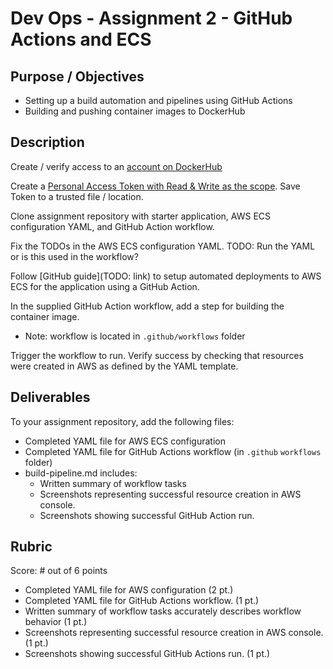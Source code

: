 # Dev Ops - Assignment 2 - GitHub Actions and ECS

## Purpose / Objectives

- Setting up a build automation and pipelines using GitHub Actions
- Building and pushing container images to DockerHub

## Description

Create / verify access to an [account on DockerHub](https://hub.docker.com/)

Create a [Personal Access Token with Read & Write as the scope](https://docs.docker.com/security/for-developers/access-tokens/).  Save Token to a trusted file / location.

Clone assignment repository with starter application, AWS ECS configuration YAML, and GitHub Action workflow.

Fix the TODOs in the AWS ECS configuration YAML.  TODO: Run the YAML or is this used in the workflow?

Follow [GitHub guide](TODO: link) to setup automated deployments to AWS ECS for the application using a GitHub Action.

In the supplied GitHub Action workflow, add a step for building the container image.
  - Note: workflow is located in `.github/workflows` folder

Trigger the workflow to run.  Verify success by checking that resources were created in AWS as defined by the YAML template.

## Deliverables

To your assignment repository, add the following files:
- Completed YAML file for AWS ECS configuration
- Completed YAML file for GitHub Actions workflow (in `.github` `workflows` folder)
- build-pipeline.md includes:
  - Written summary of workflow tasks
  - Screenshots representing successful resource creation in AWS console.
  - Screenshots showing successful GitHub Action run.

## Rubric

Score: # out of 6 points

- Completed YAML file for AWS configuration (2 pt.)
- Completed YAML file for GitHub Actions workflow. (1 pt.)
- Written summary of workflow tasks accurately describes workflow behavior (1 pt.)
- Screenshots representing successful resource creation in AWS console. (1 pt.)
- Screenshots showing successful GitHub Actions run. (1 pt.)
